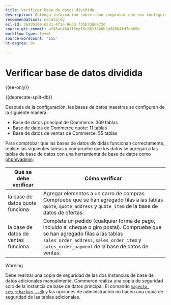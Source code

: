 ```yaml
---
title: Verificar base de datos dividida
description: Obtenga información sobre cómo comprobar que una configuración de base de datos dividida de Commerce funciona correctamente.
recommendations: noCatalog
exl-id: 36295240-6521-4f3e-9ea3-f35b73de672d
source-git-commit: af45ac46afffeef5cd613628b2a98864fd7da69b
workflow-type: tm+mt
source-wordcount: '155'
ht-degree: 0%

---
```


# Verificar base de datos dividida

{{ee-only}}

{{deprecate-split-db}}

Después de la configuración, las bases de datos maestras se configuran de la siguiente manera:

- Base de datos principal de Commerce: 369 tablas
- Base de datos de Commerce quote: 11 tablas
- Base de datos de ventas de Commerce: 55 tablas

Para comprobar que las bases de datos divididas funcionan correctamente, realice las siguientes tareas y compruebe que los datos se agregan a las tablas de base de datos con una herramienta de base de datos como [phpmyadmin](../../installation/prerequisites/optional-software.md#phpmyadmin):

| Qué se debe verificar | Cómo verificar |
| -------------- | ------------- |
| la base de datos quote funciona | Agregar elementos a un carro de compras. Compruebe que se han agregado filas a las tablas `quote`, `quote_address` y `quote_item` de la base de datos de ofertas. |
| la base de datos de ventas funciona | Complete un pedido (cualquier forma de pago, incluido el cheque o giro postal). Compruebe que se han agregado filas a las tablas `sales_order_address`, `sales_order_item` y `sales_order_payment` de la base de datos de ventas. |

>[!WARNING]
>
>Debe realizar una copia de seguridad de las dos instancias de base de datos adicionales manualmente. Commerce realiza una copia de seguridad solo de la instancia de base de datos principal. El comando [`magento setup:backup --db`](../../installation/tutorials/backup.md) y las opciones de administración no hacen una copia de seguridad de las tablas adicionales.

